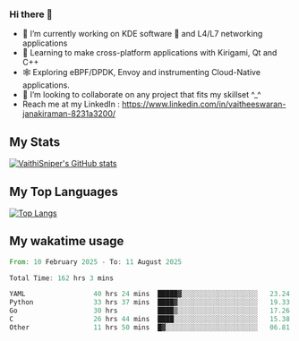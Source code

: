### Hi there 👋

- 🔭 I’m currently working on KDE software 💓 and L4/L7 networking applications 
- 📖 Learning to make cross-platform applications with Kirigami, Qt and C++
- 🕸️ Exploring eBPF/DPDK, Envoy and instrumenting Cloud-Native applications. 
- 👯 I’m looking to collaborate on any project that fits my skillset ^_^
- Reach me at my LinkedIn : https://www.linkedin.com/in/vaitheeswaran-janakiraman-8231a3200/

## My Stats
[![VaithiSniper's GitHub stats](https://github-readme-stats.vercel.app/api?username=VaithiSniper&hide=stars&theme=radical)](https://github.com/anuraghazra/github-readme-stats)

## My Top Languages

[![Top Langs](https://github-readme-stats.vercel.app/api/top-langs/?username=VaithiSniper&layout=compact)](https://github.com/anuraghazra/github-readme-stats)

## My wakatime usage

<!--START_SECTION:waka-->

```rust
From: 10 February 2025 - To: 11 August 2025

Total Time: 162 hrs 3 mins

YAML                 40 hrs 24 mins  █████▓░░░░░░░░░░░░░░░░░░░   23.24 %
Python               33 hrs 37 mins  ████▓░░░░░░░░░░░░░░░░░░░░   19.33 %
Go                   30 hrs          ████▒░░░░░░░░░░░░░░░░░░░░   17.26 %
C                    26 hrs 44 mins  ████░░░░░░░░░░░░░░░░░░░░░   15.38 %
Other                11 hrs 50 mins  █▓░░░░░░░░░░░░░░░░░░░░░░░   06.81 %
```

<!--END_SECTION:waka-->
